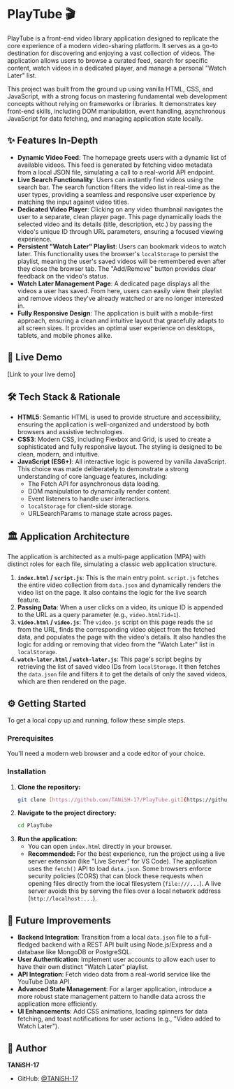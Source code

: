 # PlayTube 🎬

PlayTube is a front-end video library application designed to replicate the core experience of a modern video-sharing platform. It serves as a go-to destination for discovering and enjoying a vast collection of videos. The application allows users to browse a curated feed, search for specific content, watch videos in a dedicated player, and manage a personal "Watch Later" list.

This project was built from the ground up using vanilla HTML, CSS, and JavaScript, with a strong focus on mastering fundamental web development concepts without relying on frameworks or libraries. It demonstrates key front-end skills, including DOM manipulation, event handling, asynchronous JavaScript for data fetching, and managing application state locally.

## ✨ Features In-Depth

* **Dynamic Video Feed**: The homepage greets users with a dynamic list of available videos. This feed is generated by fetching video metadata from a local JSON file, simulating a call to a real-world API endpoint.
* **Live Search Functionality**: Users can instantly find videos using the search bar. The search function filters the video list in real-time as the user types, providing a seamless and responsive user experience by matching the input against video titles.
* **Dedicated Video Player**: Clicking on any video thumbnail navigates the user to a separate, clean player page. This page dynamically loads the selected video and its details (title, description, etc.) by passing the video's unique ID through URL parameters, ensuring a focused viewing experience.
* **Persistent "Watch Later" Playlist**: Users can bookmark videos to watch later. This functionality uses the browser's `localStorage` to persist the playlist, meaning the user's saved videos will be remembered even after they close the browser tab. The "Add/Remove" button provides clear feedback on the video's status.
* **Watch Later Management Page**: A dedicated page displays all the videos a user has saved. From here, users can easily view their playlist and remove videos they've already watched or are no longer interested in.
* **Fully Responsive Design**: The application is built with a mobile-first approach, ensuring a clean and intuitive layout that gracefully adapts to all screen sizes. It provides an optimal user experience on desktops, tablets, and mobile phones alike.

## 🚀 Live Demo

[Link to your live demo]

## 🛠️ Tech Stack & Rationale

* **HTML5**: Semantic HTML is used to provide structure and accessibility, ensuring the application is well-organized and understood by both browsers and assistive technologies.
* **CSS3**: Modern CSS, including Flexbox and Grid, is used to create a sophisticated and fully responsive layout. The styling is designed to be clean, modern, and intuitive.
* **JavaScript (ES6+)**: All interactive logic is powered by vanilla JavaScript. This choice was made deliberately to demonstrate a strong understanding of core language features, including:
    * The Fetch API for asynchronous data loading.
    * DOM manipulation to dynamically render content.
    * Event listeners to handle user interactions.
    * `localStorage` for client-side storage.
    * URLSearchParams to manage state across pages.

## 🏛️ Application Architecture

The application is architected as a multi-page application (MPA) with distinct roles for each file, simulating a classic web application structure.

1.  **`index.html` / `script.js`**: This is the main entry point. `script.js` fetches the entire video collection from `data.json` and dynamically renders the video list on the page. It also contains the logic for the live search feature.
2.  **Passing Data**: When a user clicks on a video, its unique ID is appended to the URL as a query parameter (e.g., `video.html?id=1`).
3.  **`video.html` / `video.js`**: The `video.js` script on this page reads the `id` from the URL, finds the corresponding video object from the fetched data, and populates the page with the video's details. It also handles the logic for adding or removing that video from the "Watch Later" list in `localStorage`.
4.  **`watch-later.html` / `watch-later.js`**: This page's script begins by retrieving the list of saved video IDs from `localStorage`. It then fetches the `data.json` file and filters it to get the details of only the saved videos, which are then rendered on the page.

## ⚙️ Getting Started

To get a local copy up and running, follow these simple steps.

### Prerequisites

You'll need a modern web browser and a code editor of your choice.

### Installation

1.  **Clone the repository:**
    ```bash
    git clone [https://github.com/TANiSH-17/PlayTube.git](https://github.com/TANiSH-17/PlayTube.git)
    ```
2.  **Navigate to the project directory:**
    ```bash
    cd PlayTube
    ```
3.  **Run the application:**
    * You can open `index.html` directly in your browser.
    * **Recommended:** For the best experience, run the project using a live server extension (like "Live Server" for VS Code). The application uses the `fetch()` API to load `data.json`. Some browsers enforce security policies (CORS) that can block these requests when opening files directly from the local filesystem (`file:///...`). A live server avoids this by serving the files over a local network address (`http://localhost:...`).

## 🔮 Future Improvements

* **Backend Integration**: Transition from a local `data.json` file to a full-fledged backend with a REST API built using Node.js/Express and a database like MongoDB or PostgreSQL.
* **User Authentication**: Implement user accounts to allow each user to have their own distinct "Watch Later" playlist.
* **API Integration**: Fetch video data from a real-world service like the YouTube Data API.
* **Advanced State Management**: For a larger application, introduce a more robust state management pattern to handle data across the application more efficiently.
* **UI Enhancements**: Add CSS animations, loading spinners for data fetching, and toast notifications for user actions (e.g., "Video added to Watch Later").

## 👤 Author

**TANiSH-17**

* GitHub: [@TANiSH-17](https://github.com/TANiSH-17)
